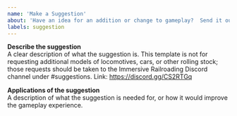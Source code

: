 ```yaml
---
name: 'Make a Suggestion'
about: 'Have an idea for an addition or change to gameplay?  Send it our way!'
labels: suggestion
---
```


**Describe the suggestion**  
A clear description of what the suggestion is. This template is not for requesting additional models of locomotives, cars, or other rolling stock; those requests should be taken to the Immersive Railroading Discord channel under #suggestions. 
Link: https://discord.gg/CS2RTGq

**Applications of the suggestion**  
A description of what the suggestion is needed for, or how it would improve the gameplay experience.
